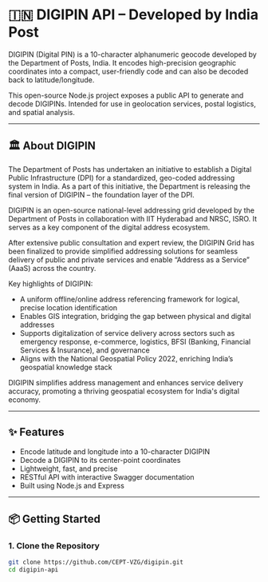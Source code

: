 # 🇮🇳 DIGIPIN API – Developed by India Post

DIGIPIN (Digital PIN) is a 10-character alphanumeric geocode developed by the Department of Posts, India. It encodes high-precision geographic coordinates into a compact, user-friendly code and can also be decoded back to latitude/longitude.

This open-source Node.js project exposes a public API to generate and decode DIGIPINs. Intended for use in geolocation services, postal logistics, and spatial analysis.

---

## 🏛️ About DIGIPIN

The Department of Posts has undertaken an initiative to establish a Digital Public Infrastructure (DPI) for a standardized, geo-coded addressing system in India. As a part of this initiative, the Department is releasing the final version of DIGIPIN – the foundation layer of the DPI.

DIGIPIN is an open-source national-level addressing grid developed by the Department of Posts in collaboration with IIT Hyderabad and NRSC, ISRO. It serves as a key component of the digital address ecosystem.

After extensive public consultation and expert review, the DIGIPIN Grid has been finalized to provide simplified addressing solutions for seamless delivery of public and private services and enable “Address as a Service” (AaaS) across the country.

Key highlights of DIGIPIN:

- A uniform offline/online address referencing framework for logical, precise location identification
- Enables GIS integration, bridging the gap between physical and digital addresses
- Supports digitalization of service delivery across sectors such as emergency response, e-commerce, logistics, BFSI (Banking, Financial Services & Insurance), and governance
- Aligns with the National Geospatial Policy 2022, enriching India’s geospatial knowledge stack

DIGIPIN simplifies address management and enhances service delivery accuracy, promoting a thriving geospatial ecosystem for India's digital economy.

---

## ✨ Features

- Encode latitude and longitude into a 10-character DIGIPIN
- Decode a DIGIPIN to its center-point coordinates
- Lightweight, fast, and precise
- RESTful API with interactive Swagger documentation
- Built using Node.js and Express

---

## 📦 Getting Started

### 1. Clone the Repository

```bash
git clone https://github.com/CEPT-VZG/digipin.git
cd digipin-api
